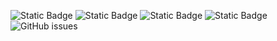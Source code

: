 ![Static Badge](https://img.shields.io/badge/blacklists-61-000000) ![Static Badge](https://img.shields.io/badge/blacklisted-2987065-cc0000) ![Static Badge](https://img.shields.io/badge/whitelisted-2254-00CC00) ![Static Badge](https://img.shields.io/badge/streaming_blacklist-28107-000000) ![GitHub issues](https://img.shields.io/github/issues/fabriziosalmi/blacklists)
